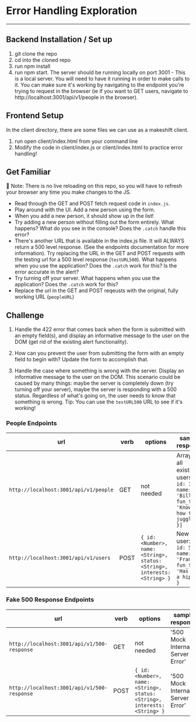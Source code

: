 # Error Handling Exploration
---

## Backend Installation / Set up
1. git clone the repo
2. cd into the cloned repo
3. run npm install
4. run npm start. The server should be running locally on port 3001 - This is a local server. You will need to have it running in order to make calls to it.
You can make sure it's working by navigating to the endpoint you're trying to request in the browser (ie if you want to GET users, navigate to http://localhost:3001/api/v1/people in the browser).

## Frontend Setup

In the client directory, there are some files we can use as a makeshift client.

1. run open client/index.html from your command line
2. Modify the code in client/index.js or client/index.html to practice error handling!

## Get Familiar

🚨 Note: There is no live reloading on this repo, so you will have to refresh your browser any time you make changes to the JS. 

- Read through the GET and POST fetch request code in `index.js`.
- Play around with the UI. Add a new person using the form.
- When you add a new person, it should show up in the list! 
- Try adding a new person without filling out the form entirely. What happens? What do you see in the console? Does the `.catch` handle this error?
- There's another URL that is available in the index.js file. It will ALWAYS return a 500 level response. (See the endpoints documentation for more information). Try replacing the URL in the GET and POST requests with the testing url for a 500 level response (`testURL500`). What happens when you use the application? Does the `.catch` work for this? Is the error accurate in the alert?
- Try turning off your server. What happens when you use the application? Does the `.catch` work for this?
- Replace the url in the GET and POST reqeusts with the original, fully working URL (`peopleURL`)

## Challenge

1. Handle the 422 error that comes back when the form is submitted with an empty field(s), and display an informative message to the user on the DOM (get rid of the existing alert functionality).

2. How can you prevent the user from submitting the form with an empty field to begin with? Update the form to accomplish that.

3. Handle the case where something is wrong with the server. Display an informative message to the user on the DOM. This scenario could be caused by many things: maybe the server is completely down (try turning off your server), maybe the server is responding with a 500 status. Regardless of what's going on, the user needs to know that something is wrong. Tip: You can use the `testURL500` URL to see if it's working!

### People Endpoints

| url       | verb | options | sample response |
| ----------|------|---------|---------------- |
| `http://localhost:3001/api/v1/people`  | GET | not needed | Array of all existing users: `[{ id: 1, name: 'Bill', fun_fact: 'Knows how to juggle' }]` |
| `http://localhost:3001/api/v1/users`| POST | `{ id: <Number>, name: <String>, status: <String>, interests: <String> }` | New user: `{ id: 55, name: 'Fran', fun_fact: 'Has met a hippo' }` |

### Fake 500 Response Endpoints

| url       | verb | options | sample response |
| ----------|------|---------|---------------- |
| `http://localhost:3001/api/v1/500-response`  | GET | not needed | '500 Mock Internal Server Error'  |
| `http://localhost:3001/api/v1/500-response`| POST | `{ id: <Number>, name: <String>, status: <String>, interests: <String> }` | '500 Mock Internal Server Error' |